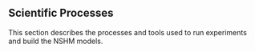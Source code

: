 ## Scientific Processes
 
This section describes the processes and tools used to run experiments and build the NSHM models.